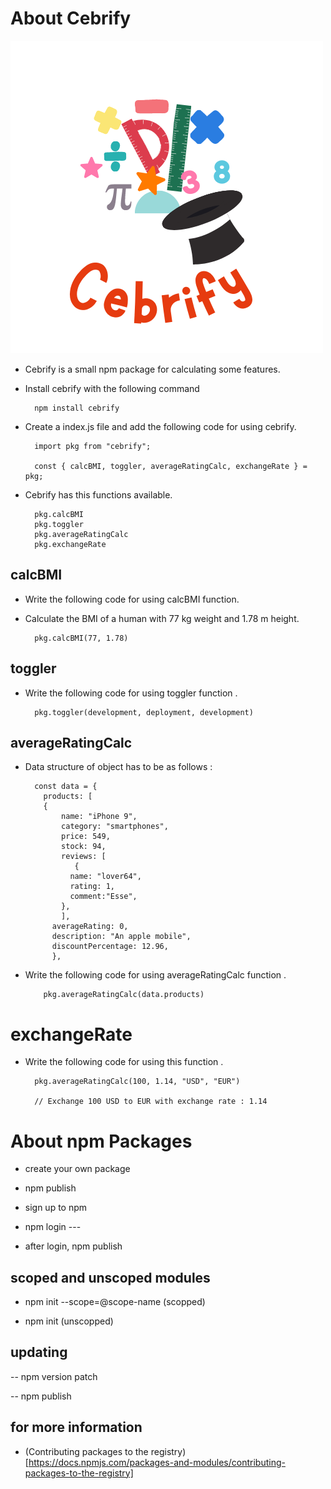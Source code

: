 # About Cebrify

![logo](Cebrify.png)

- Cebrify is a small npm package for calculating some features.

- Install cebrify with the following command

        npm install cebrify

- Create a index.js file and add the following code for using cebrify.

        import pkg from "cebrify";

        const { calcBMI, toggler, averageRatingCalc, exchangeRate } = pkg;

- Cebrify has this functions available.

        pkg.calcBMI
        pkg.toggler
        pkg.averageRatingCalc
        pkg.exchangeRate

## calcBMI

- Write the following code for using calcBMI function.

- Calculate the BMI of a human with 77 kg weight and 1.78 m height.

        pkg.calcBMI(77, 1.78)

## toggler

- Write the following code for using toggler function .

        pkg.toggler(development, deployment, development)

## averageRatingCalc

- Data structure of object has to be as follows :

        const data = {
          products: [
          {
              name: "iPhone 9",
              category: "smartphones",
              price: 549,
              stock: 94,
              reviews: [
                 {
                name: "lover64",
                rating: 1,
                comment:"Esse",
              },
              ],
            averageRating: 0,
            description: "An apple mobile",
            discountPercentage: 12.96,
            },

- Write the following code for using averageRatingCalc function .

          pkg.averageRatingCalc(data.products)

# exchangeRate

- Write the following code for using this function .

        pkg.averageRatingCalc(100, 1.14, "USD", "EUR")

        // Exchange 100 USD to EUR with exchange rate : 1.14

# About npm Packages

- create your own package

- npm publish

- sign up to npm

- npm login ---

- after login, npm publish

## scoped and unscoped modules

- npm init --scope=@scope-name (scopped)

- npm init (unscopped)

## updating

-- npm version patch

-- npm publish

## for more information

- (Contributing packages to the registry)[https://docs.npmjs.com/packages-and-modules/contributing-packages-to-the-registry]
